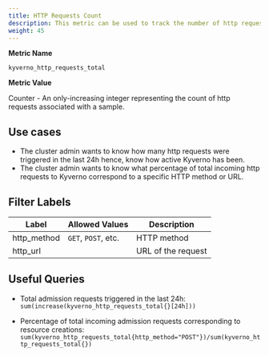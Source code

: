 ```yaml
---
title: HTTP Requests Count
description: This metric can be used to track the number of http requests which were triggered as a part of Kyverno.
weight: 45
---
```


**Metric Name**

`kyverno_http_requests_total`

**Metric Value**

Counter - An only-increasing integer representing the count of http requests associated with a sample.

## Use cases

* The cluster admin wants to know how many http requests were triggered in the last 24h hence, know how active Kyverno has been.
* The cluster admin wants to know what percentage of total incoming http requests to Kyverno correspond to a specific HTTP method or URL.

## Filter Labels

| Label | Allowed Values | Description |
| --- | --- | --- |
| http\_method | `GET`, `POST`, etc. | HTTP method |
| http\_url | | URL of the request |

## Useful Queries

* Total admission requests triggered in the last 24h:<br> 
`sum(increase(kyverno_http_requests_total{}[24h]))`

* Percentage of total incoming admission requests corresponding to resource creations:<br>
`sum(kyverno_http_requests_total{http_method="POST"})/sum(kyverno_http_requests_total{})`